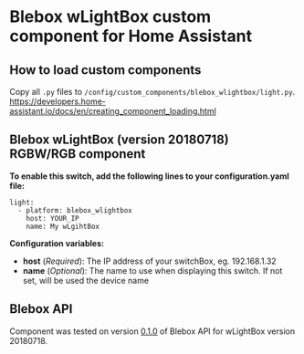 # Blebox wLightBox custom component for Home Assistant

## How to load custom components

Copy all `.py` files to `/config/custom_components/blebox_wlightbox/light.py`.  
https://developers.home-assistant.io/docs/en/creating_component_loading.html


## Blebox wLightBox (version 20180718) RGBW/RGB component
__To enable this switch, add the following lines to your configuration.yaml file:__
```
light:
  - platform: blebox_wlightbox
    host: YOUR_IP
    name: My wLgihtBox
```

__Configuration variables:__
* __host__ (*Required*): The IP address of your switchBox, eg. 192.168.1.32
* __name__ (*Optional*): The name to use when displaying this switch. If not set, will be used the device name

## Blebox API

Component was tested on version [0.1.0](https://technical.blebox.eu/type/wLightBox/) of Blebox API for wLightBox version 20180718.
